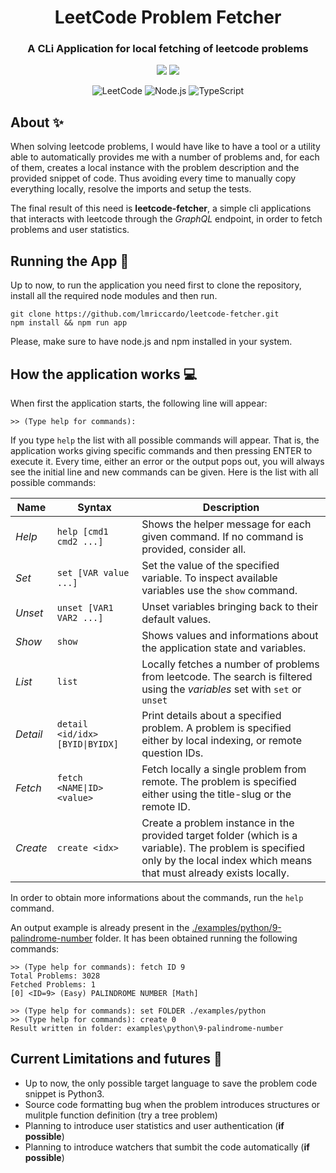 <h1 align="center">LeetCode Problem Fetcher</h1>
<div align="center">

### A CLi Application for local fetching of leetcode problems

<img src="https://img.shields.io/badge/License-MIT-green.svg"/>
<img src="https://img.shields.io/npm/v/npm.svg?logo=nodedotjs"/>

![LeetCode](https://img.shields.io/badge/LeetCode-000000?style=for-the-badge&logo=LeetCode&logoColor=#d16c06)
![Node.js](https://img.shields.io/badge/Node.js-%2320232a?style=for-the-badge&logo=node.js&logoColor=43853D)
![TypeScript](https://img.shields.io/badge/typetscript-%2320232a.svg?style=for-the-badge&logo=typescript&logoColor=%fff)

</div>

## About ✨

When solving leetcode problems, I would have like to have a tool or a utility able to automatically provides me with a number of problems and, for each of them, creates a local instance with the problem description and the provided snippet of code. Thus avoiding every time to manually copy everything locally, resolve the imports and setup the tests.

The final result of this need is **leetcode-fetcher**, a simple cli applications that interacts with leetcode through the *GraphQL* endpoint, in order to fetch problems and user statistics.

## Running the App 🚀

Up to now, to run the application you need first to clone the repository, install all the required node modules and then run. 

```
git clone https://github.com/lmriccardo/leetcode-fetcher.git
npm install && npm run app
```

Please, make sure to have node.js and npm installed in your system.

## How the application works 💻

When first the application starts, the following line will appear:

```
>> (Type help for commands): 
```

If you type `help` the list with all possible commands will appear. That is, the application works giving specific commands and then pressing ENTER to execute it. Every time, either an error or the output pops out, you will always see the initial line and new commands can be given. Here is the list with all possible commands:

| **Name**         | **Syntax**                      | **Description**                                                                                                                                                               |
|------------------|---------------------------------|-------------------------------------------------------------------------------------------------------------------------------------------------------------------------------|
| _Help_   | `help [cmd1 cmd2 ...]`          | Shows the helper message for each given command. If no command is provided, consider all.                                                                                     |
| _Set_    | `set [VAR value ...]`           | Set the value of the specified variable. To inspect available variables use the `show` command.                                                                               |
| _Unset_  | `unset [VAR1 VAR2 ...]`         | Unset variables bringing back to their default values.                                                                                                                        |
| _Show_   | `show`                          | Shows values and informations about the application state and variables.                                                                                                      |
| _List_   | `list`                          | Locally fetches a number of problems from leetcode. The search is filtered using the _variables_ set with `set` or `unset`                                                    |
| _Detail_	 | `detail <id/idx> [BYID\|BYIDX]` | Print details about a specified problem. A problem is specified either by local indexing, or remote question IDs.                                                             |
| _Fetch_  | `fetch <NAME\|ID> <value>`      | Fetch locally a single problem from remote. The problem is specified either using the title-slug or the remote ID.                                                            |
| _Create_ | `create <idx>`                  | Create a problem instance in the provided target folder (which is a variable). The problem is specified only by the local index which means that must already exists locally. |

In order to obtain more informations about the commands, run the `help` command.

An output example is already present in the <a href="./examples/python/9-palindrome-number">./examples/python/9-palindrome-number</a> folder. It has been obtained running the following commands:

```
>> (Type help for commands): fetch ID 9
Total Problems: 3028
Fetched Problems: 1
[0] <ID=9> (Easy) PALINDROME NUMBER [Math]

>> (Type help for commands): set FOLDER ./examples/python
>> (Type help for commands): create 0
Result written in folder: examples\python\9-palindrome-number
```

## Current Limitations and futures 🚧

- Up to now, the only possible target language to save the problem code snippet is Python3. 
- Source code formatting bug when the problem introduces structures or mulitple function definition (try a tree problem)
- Planning to introduce user statistics and user authentication (**if possible**)
- Planning to introduce watchers that sumbit the code automatically (**if possible**)